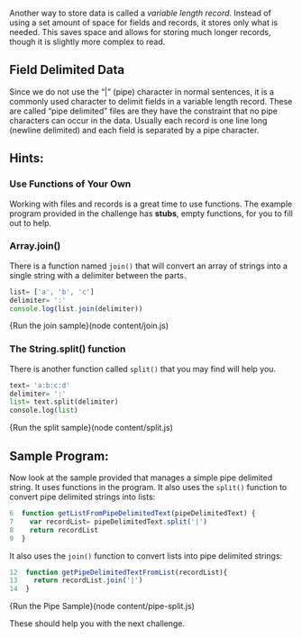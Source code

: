Another way to store data is called a *variable length record*. Instead of using a set amount of space for fields and records, it stores only what is needed. This saves space and allows for storing much longer records, though it is slightly more complex to read.

Field Delimited Data
----
Since we do not use the “|” (pipe) character in normal sentences, it is a commonly used character to delimit fields in a variable length record. These are called “pipe delimited” files are they have the constraint that no pipe characters can occur in the data. Usually each record is one line long (newline delimited) and each field is separated by a pipe character.



Hints:
----
### Use Functions of Your Own
Working with files and records is a great time to use functions. The example program provided in the challenge has **stubs**, empty functions, for you to fill out to help.


### Array.join()
There is a function named `join()` that will convert an array of strings into a single string with a delimiter between the parts.

```javascript
list= ['a', 'b', 'c']
delimiter= ':'
console.log(list.join(delimiter))
```
{Run the join sample}(node content/join.js)

### The String.split() function
There is another function called `split()` that you may find will help you. 

```python
text= 'a:b:c:d'
delimiter= ':'
list= text.split(delimiter)
console.log(list)
```
{Run the split sample}(node content/split.js)

Sample Program:
----
Now look at the sample provided that manages a simple pipe delimited string. It uses functions in the program. It also uses the `split()` function to convert pipe delimited strings into lists:
```javascript
6  function getListFromPipeDelimitedText(pipeDelimitedText) {
7    var recordList= pipeDelimitedText.split('|')
8    return recordList
9  }
```
It also uses the `join()` function to convert lists into pipe delimited strings:
```javascript
12  function getPipeDelimitedTextFromList(recordList){
13    return recordList.join('|')
14  }
```

{Run the Pipe Sample}(node content/pipe-split.js)

These should help you with the next challenge.
